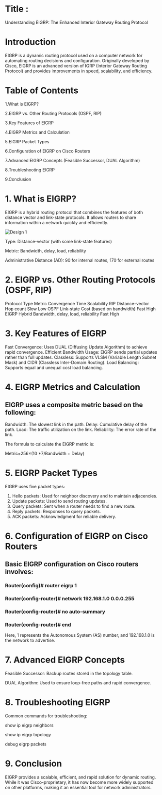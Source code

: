 # Title :
Understanding EIGRP: The Enhanced Interior Gateway Routing Protocol

# Introduction
EIGRP is a dynamic routing protocol used on a computer network for automating routing decisions and configuration. Originally developed by Cisco, EIGRP is an advanced version of IGRP (Interior Gateway Routing Protocol) and provides improvements in speed, scalability, and efficiency.

# Table of Contents
1.What is EIGRP?

2.EIGRP vs. Other Routing Protocols (OSPF, RIP)

3.Key Features of EIGRP

4.EIGRP Metrics and Calculation

5.EIGRP Packet Types

6.Configuration of EIGRP on Cisco Routers

7.Advanced EIGRP Concepts (Feasible Successor, DUAL Algorithm)

8.Troubleshooting EIGRP

9.Conclusion

# 1. What is EIGRP?
EIGRP is a hybrid routing protocol that combines the features of both distance vector and link-state protocols. It allows routers to share information within a network quickly and efficiently.

![Design 1](https://github.com/user-attachments/assets/79c085ec-f13f-41ea-8ba7-0d98c4101f8b)

Type: Distance-vector (with some link-state features)

Metric: Bandwidth, delay, load, reliability

Administrative Distance (AD): 90 for internal routes, 170 for external routes

# 2. EIGRP vs. Other Routing Protocols (OSPF, RIP)
Protocol	               Type	                       Metric    	                                Convergence Time	                  Scalability
RIP	                     Distance-vector	          Hop count                                         Slow                             	Low
OSPF	                   Link-state               	Cost (based on bandwidth)	                        Fast                              High
EIGRP                    Hybrid	                    Bandwidth, delay, load, reliability	              Fast	                            High


# 3. Key Features of EIGRP
Fast Convergence: Uses DUAL (Diffusing Update Algorithm) to achieve rapid convergence.
Efficient Bandwidth Usage: EIGRP sends partial updates rather than full updates.
Classless: Supports VLSM (Variable Length Subnet Mask) and CIDR (Classless Inter-Domain Routing).
Load Balancing: Supports equal and unequal cost load balancing.

# 4. EIGRP Metrics and Calculation
## EIGRP uses a composite metric based on the following:

Bandwidth: The slowest link in the path.
Delay: Cumulative delay of the path.
Load: The traffic utilization on the link.
Reliability: The error rate of the link.

The formula to calculate the EIGRP metric is:

Metric=256×(10 *7/Bandwidth + Delay)

# 5. EIGRP Packet Types
EIGRP uses five packet types:

1. Hello packets: Used for neighbor discovery and to maintain adjacencies.
2. Update packets: Used to send routing updates.
3. Query packets: Sent when a router needs to find a new route.
4. Reply packets: Responses to query packets.
5. ACK packets: Acknowledgment for reliable delivery.

# 6. Configuration of EIGRP on Cisco Routers
## Basic EIGRP configuration on Cisco routers involves:
### Router(config)# router eigrp 1
### Router(config-router)# network 192.168.1.0 0.0.0.255
### Router(config-router)# no auto-summary
### Router(config-router)# end
Here, 1 represents the Autonomous System (AS) number, and 192.168.1.0 is the network to advertise.

# 7. Advanced EIGRP Concepts

Feasible Successor: Backup routes stored in the topology table.

DUAL Algorithm: Used to ensure loop-free paths and rapid convergence.

# 8. Troubleshooting EIGRP
Common commands for troubleshooting:

show ip eigrp neighbors

show ip eigrp topology

debug eigrp packets

# 9. Conclusion
EIGRP provides a scalable, efficient, and rapid solution for dynamic routing. While it was Cisco-proprietary, it has now become more widely supported on other platforms, making it an essential tool for network administrators.






